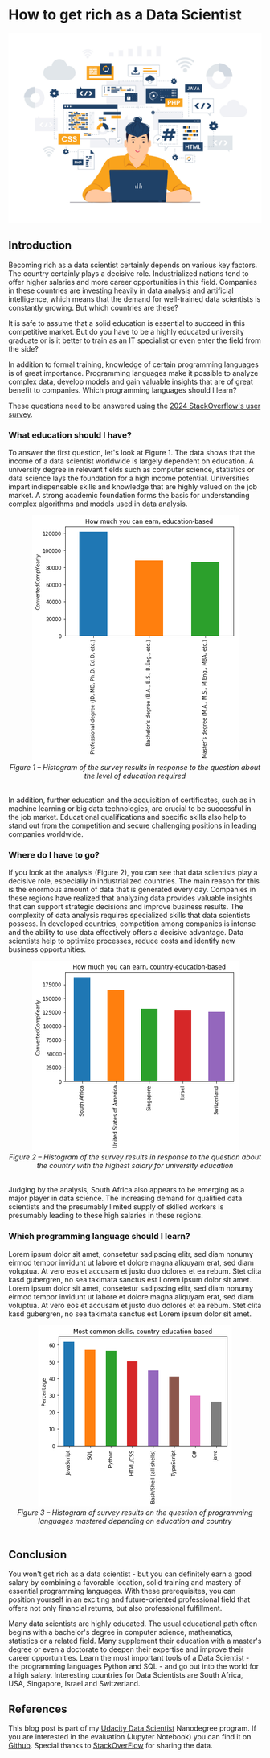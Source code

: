 # How to get rich as a Data Scientist

<div align="center">
	<img src="https://github.com/techdataman/techdataman.github.io/blob/main/_posts/_img/01_Programmer.jpg?raw=true">
</div>

## Introduction

Becoming rich as a data scientist certainly depends on various key factors. The country certainly plays a decisive role. Industrialized nations tend to offer higher salaries and more career opportunities in this field. Companies in these countries are investing heavily in data analysis and artificial intelligence, which means that the demand for well-trained data scientists is constantly growing. But which countries are these?

It is safe to assume that a solid education is essential to succeed in this competitive market. But do you have to be a highly educated university graduate or is it better to train as an IT specialist or even enter the field from the side?

In addition to formal training, knowledge of certain programming languages is of great importance. Programming languages make it possible to analyze complex data, develop models and gain valuable insights that are of great benefit to companies. Which programming languages should I learn?

These questions need to be answered using the [2024 StackOverflow's user survey](https://survey.stackoverflow.co/2024). 

### What education should I have?
To answer the first question, let's look at Figure 1. The data shows that the income of a data scientist worldwide is largely dependent on education. A university degree in relevant fields such as computer science, statistics or data science lays the foundation for a high income potential. Universities impart indispensable skills and knowledge that are highly valued on the job market. A strong academic foundation forms the basis for understanding complex algorithms and models used in data analysis.

<div align="center">
	<img src="https://github.com/techdataman/techdataman.github.io/blob/main/_posts/_img/02_Education.png?raw=true">
</div>
<div align="center">
	<i>Figure 1 – Histogram of the survey results in response to the question about the level of education required</i>
</div>
<br>

In addition, further education and the acquisition of certificates, such as in machine learning or big data technologies, are crucial to be successful in the job market. Educational qualifications and specific skills also help to stand out from the competition and secure challenging positions in leading companies worldwide.

### Where do I have to go?
If you look at the analysis (Figure 2), you can see that data scientists play a decisive role, especially in industrialized countries. The main reason for this is the enormous amount of data that is generated every day. Companies in these regions have realized that analyzing data provides valuable insights that can support strategic decisions and improve business results. The complexity of data analysis requires specialized skills that data scientists possess. In developed countries, competition among companies is intense and the ability to use data effectively offers a decisive advantage. Data scientists help to optimize processes, reduce costs and identify new business opportunities. 

<div align="center">
	<img src="https://github.com/techdataman/techdataman.github.io/blob/main/_posts/_img/03_Country.png?raw=true">
</div>
<div align="center">
	<i>Figure 2 – Histogram of the survey results in response to the question about the country with the highest salary for university education</i>
</div>
<br>

Judging by the analysis, South Africa also appears to be emerging as a major player in data science. The increasing demand for qualified data scientists and the presumably limited supply of skilled workers is presumably leading to these high salaries in these regions.

### Which programming language should I learn?
Lorem ipsum dolor sit amet, consetetur sadipscing elitr, sed diam nonumy eirmod tempor invidunt ut labore et dolore magna aliquyam erat, sed diam voluptua. At vero eos et accusam et justo duo dolores et ea rebum. Stet clita kasd gubergren, no sea takimata sanctus est Lorem ipsum dolor sit amet. Lorem ipsum dolor sit amet, consetetur sadipscing elitr, sed diam nonumy eirmod tempor invidunt ut labore et dolore magna aliquyam erat, sed diam voluptua. At vero eos et accusam et justo duo dolores et ea rebum. Stet clita kasd gubergren, no sea takimata sanctus est Lorem ipsum dolor sit amet.

<div align="center">
	<img src="https://github.com/techdataman/techdataman.github.io/blob/main/_posts/_img/04_Skills.png?raw=true">
</div>
<div align="center">
	<i>Figure 3 – Histogram of survey results on the question of programming languages mastered depending on education and country</i>
</div>
<br>

## Conclusion
You won't get rich as a data scientist - but you can definitely earn a good salary by combining a favorable location, solid training and mastery of essential programming languages. With these prerequisites, you can position yourself in an exciting and future-oriented professional field that offers not only financial returns, but also professional fulfillment.

Many data scientists are highly educated. The usual educational path often begins with a bachelor's degree in computer science, mathematics, statistics or a related field. Many supplement their education with a master's degree or even a doctorate to deepen their expertise and improve their career opportunities. Learn the most important tools of a Data Scientist - the programming languages Python and SQL - and go out into the world for a high salary. Interesting countries for Data Scientists are South Africa, USA, Singapore, Israel and Switzerland.

## References
This blog post is part of my [Udacity Data Scientist](https://www.udacity.com/course/data-scientist-nanodegree--nd025) Nanodegree program. If you are interested in the evaluation (Jupyter Notebook) you can find it on [Github](https://github.com/TechDataMan/BlogPost). Special thanks to [StackOverFlow](https://survey.stackoverflow.co/2024) for sharing the data.
